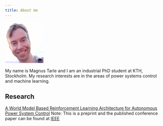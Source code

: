 ```yaml
---
title: About me
---
```

<img src="../assets/img/myface.png" width="25%">

My name is Magnus Tarle and I am an industrial PhD student at KTH, Stockholm. My research interests are in the areas of power systems control and machine learning.
## Research
[A World Model Based Reinforcement Learning Architecture for Autonomous Power System Control](../assets/pdf/preprint_a_world_model_based_reinforcement_learning_architecture_for_autonomous_power_system_control.pdf)
Note: This is a preprint and the published conference paper can be found at [IEEE](https://ieeexplore.ieee.org/document/9632332)
